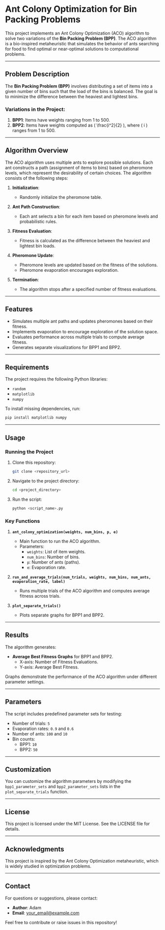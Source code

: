 # Ant Colony Optimization for Bin Packing Problems

This project implements an Ant Colony Optimization (ACO) algorithm to solve two variations of the **Bin Packing Problem (BPP)**. The ACO algorithm is a bio-inspired metaheuristic that simulates the behavior of ants searching for food to find optimal or near-optimal solutions to computational problems.

---

## Problem Description
The **Bin Packing Problem (BPP)** involves distributing a set of items into a given number of bins such that the load of the bins is balanced. The goal is to minimize the difference between the heaviest and lightest bins.

### Variations in the Project:
1. **BPP1**: Items have weights ranging from 1 to 500.
2. **BPP2**: Items have weights computed as \( \frac{i^2}{2} \), where \( i \) ranges from 1 to 500.

---

## Algorithm Overview
The ACO algorithm uses multiple ants to explore possible solutions. Each ant constructs a path (assignment of items to bins) based on pheromone levels, which represent the desirability of certain choices. The algorithm consists of the following steps:

1. **Initialization**:
   - Randomly initialize the pheromone table.

2. **Ant Path Construction**:
   - Each ant selects a bin for each item based on pheromone levels and probabilistic rules.

3. **Fitness Evaluation**:
   - Fitness is calculated as the difference between the heaviest and lightest bin loads.

4. **Pheromone Update**:
   - Pheromone levels are updated based on the fitness of the solutions.
   - Pheromone evaporation encourages exploration.

5. **Termination**:
   - The algorithm stops after a specified number of fitness evaluations.

---

## Features
- Simulates multiple ant paths and updates pheromones based on their fitness.
- Implements evaporation to encourage exploration of the solution space.
- Evaluates performance across multiple trials to compute average fitness.
- Generates separate visualizations for BPP1 and BPP2.

---

## Requirements
The project requires the following Python libraries:
- `random`
- `matplotlib`
- `numpy`

To install missing dependencies, run:
```bash
pip install matplotlib numpy
```

---

## Usage

### Running the Project
1. Clone this repository:
   ```bash
   git clone <repository_url>
   ```
2. Navigate to the project directory:
   ```bash
   cd <project_directory>
   ```
3. Run the script:
   ```bash
   python <script_name>.py
   ```

### Key Functions
1. **`ant_colony_optimization(weights, num_bins, p, e)`**
   - Main function to run the ACO algorithm.
   - Parameters:
     - `weights`: List of item weights.
     - `num_bins`: Number of bins.
     - `p`: Number of ants (paths).
     - `e`: Evaporation rate.

2. **`run_and_average_trials(num_trials, weights, num_bins, num_ants, evaporation_rate, label)`**
   - Runs multiple trials of the ACO algorithm and computes average fitness across trials.

3. **`plot_separate_trials()`**
   - Plots separate graphs for BPP1 and BPP2.

---

## Results
The algorithm generates:
- **Average Best Fitness Graphs** for BPP1 and BPP2.
  - X-axis: Number of Fitness Evaluations.
  - Y-axis: Average Best Fitness.

Graphs demonstrate the performance of the ACO algorithm under different parameter settings.

---

## Parameters
The script includes predefined parameter sets for testing:
- Number of trials: `5`
- Evaporation rates: `0.9` and `0.6`
- Number of ants: `100` and `10`
- Bin counts:
  - BPP1: `10`
  - BPP2: `50`

---

## Customization
You can customize the algorithm parameters by modifying the `bpp1_parameter_sets` and `bpp2_parameter_sets` lists in the `plot_separate_trials` function.

---

## License
This project is licensed under the MIT License. See the LICENSE file for details.

---

## Acknowledgments
This project is inspired by the Ant Colony Optimization metaheuristic, which is widely studied in optimization problems.

---

## Contact
For questions or suggestions, please contact:
- **Author**: Adam
- **Email**: <your_email@example.com>

Feel free to contribute or raise issues in this repository!

